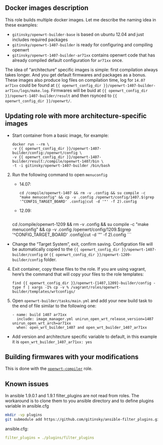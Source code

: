 ## Docker images description

This role builds multiple docker images. Let me describe the naming idea in these examples:

- ```gitinsky/openwrt-builder-base``` is based on ubuntu 12.04 and just includes required packages
- ```gitinsky/openwrt-1407-builder``` is ready for configuring and compiling openwrt
- ```gitinsky/openwrt-1407-builder-ar71xx``` contains openwrt code that has already compiled default configuration for ```ar71xx``` once.

The idea of “architecture” specific images is simple: first compilation always takes longer. And you get default firmwares and packages as a bonus. These images also produce log files on compilation time, log for ```14.07``` ```ar71xx``` could be found at ```{{ openwrt_config_dir }}/openwrt-1407-builder-ar71xx/logs/make.log```. Firmwares will be buid at ```{{ openwrt_config_dir }}/openwrt-1407-builder/result``` and then rsynced to ```{{ openwrt_config_dir }}/openwrt/```.

## Updating role with more architecture-specific images

- Start container from a basic image, for example:

	```
	docker run --rm \
	-v {{ openwrt_config_dir }}/openwrt-1407-builder/config:/openwrt/config \
	-v {{ openwrt_config_dir }}/openwrt-1407-builder/result:/compile/openwrt-1407/bin \
	-t -i gitinsky/openwrt-1407-builder /bin/bash
	```
2. Run the following command to open ```menuconfig```
	- 14.07:

		```
		cd /compile/openwrt-1407 && rm -v .config && su compile -c "make menuconfig" && cp -v .config /openwrt/config/1407.$(grep '^CONFIG_TARGET_BOARD' .config|cut -d '"' -f 2).config
		```
	* 12.09:

		```
	cd /compile/openwrt-1209 && rm -v .config && su compile -c "make menuconfig" && cp -v .config /openwrt/config/1209.$(grep '^CONFIG_TARGET_BOARD' .config|cut -d '"' -f 2).config
		```

- Change the “Target System”, exit, confirm saving. Configration file will be automatically copied to the ```{{ openwrt_config_dir }}/openwrt-1407-builder/config``` or ```{{ openwrt_config_dir }}/openwrt-1209-builder/config``` folder.
4. Exit container, copy these files to the role. If you are using vagrant, here’s the command that will copy your files to the role templates:

	```
	find {{ openwrt_config_dir }}/openwrt-{1407,1209}-builder/config -type f | xargs -I% cp -v % /vagrant/roles/openwrt-builder/templates/wrtconfigs/
	```
5. Open ```openwrt-builder/tasks/main.yml``` and add your new build task to the end of file similar to the following one:

	```
	- name: build 1407 ar71xx
  	  include: image_manager.yml unirun_open_wrt_release_version=1407 unirun_open_wrt_arch=ar71xx
  	  when: open_wrt_builder_1407 and open_wrt_builder_1407_ar71xx
	```

- Add version and architecture specific variable to default, in this example it is 	```open_wrt_builder_1407_ar71xx: yes```


##  Building firmwares with your modifications

This is done with the [```openwrt-compiler```](https://github.com/gitinsky/ansible-role-openwrt-compiler.git) role.

## Known issues

In ansible 1.9.0.1 and 1.9.1 filter_plugins are not read from roles. The workaround is to clone them to you ansible directory and to define plugins variable in ansible.cfg

```bash
mkdir -vp plugins
git submodule add https://github.com/gitinsky/ansible-filter_plugins.git plugins/filter_plugins
```

ansible.cfg:
```yaml
filter_plugins = ./plugins/filter_plugins
```
